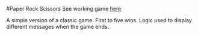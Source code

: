 #Paper Rock Scissors
See working game [here](http://kyleconkright.github.io/rps/)

A simple version of a classic game. First to five wins. Logic used to display different messages when the game ends.